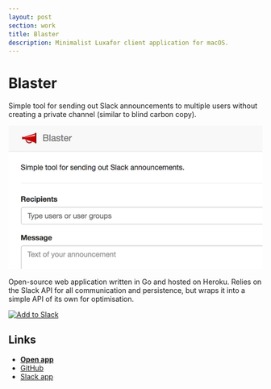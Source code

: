 ```yaml
---
layout: post
section: work
title: Blaster
description: Minimalist Luxafor client application for macOS.
---
```


# Blaster

Simple tool for sending out Slack announcements to multiple users without creating a private channel (similar to blind carbon copy).

<a href="https://blaster.gouline.net" title="Blaster" target="_blank"><img class="hero" src="./hero.png" /></a>

Open-source web application written in Go and hosted on Heroku. Relies on the Slack API for all communication and persistence, 
but wraps it into a simple API of its own for optimisation.

<a href="https://slack.com/oauth/authorize?client_id=82086680103.380961177015&scope=users:read,team:read,im:write,chat:write:user,chat:write:bot,usergroups:read"><img alt="Add to Slack" height="40" width="139" src="https://platform.slack-edge.com/img/add_to_slack.png" srcset="https://platform.slack-edge.com/img/add_to_slack.png 1x, https://platform.slack-edge.com/img/add_to_slack@2x.png 2x" /></a>

## Links

* **[Open app](https://blaster.gouline.net)**
* [GitHub](https://github.com/gouline/blaster)
* [Slack app](https://slack.com/oauth/authorize?client_id=82086680103.380961177015&scope=users:read,team:read,im:write,chat:write:user,chat:write:bot,usergroups:read)
